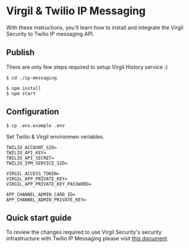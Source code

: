 # Virgil & Twilio IP Messaging

With these instructions, you'll learn how to install and integrate the Virgil Security to Twilio IP messaging API.

## Publish

There are only few steps required to setup Virgil History service :)

```
$ cd ./ip-messaging

$ npm install
$ npm start
```

## Configuration

```
$ cp .env.example .env
```

Set Twilio & Virgil environmen veriables.

```
TWILIO_ACCOUNT_SID=
TWILIO_API_KEY=
TWILIO_API_SECRET=
TWILIO_IPM_SERVICE_SID=

VIRGIL_ACCESS_TOKEN=
VIRGIL_APP_PRIVATE_KEY=
VIRGIL_APP_PRIVATE_KEY_PASSWORD=

APP_CHANNEL_ADMIN_CARD_ID=
APP_CHANNEL_ADMIN_PRIVATE_KEY=
```

## Quick start guide
To review the changes required to use Virgil Security's security infrastructure with Twilio IP Messaging please visit [this document](https://github.com/VirgilSecurity/virgil-demo-twilio/tree/master/ip-messaging).
